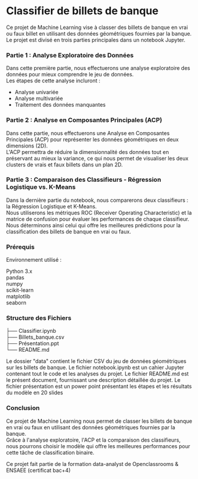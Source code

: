 # Classifier de billets de banque

Ce projet de Machine Learning vise à classer des billets de banque en vrai ou faux billet en utilisant des données géométriques fournies par la banque.    
Le projet est divisé en trois parties principales dans un notebook Jupyter.

### Partie 1 : Analyse Exploratoire des Données
Dans cette première partie, nous effectuerons une analyse exploratoire des données pour mieux comprendre le jeu de données.   
Les étapes de cette analyse incluront :   

- Analyse univariée
- Analyse multivariée 
- Traitement des données manquantes
  
### Partie 2 : Analyse en Composantes Principales (ACP)
Dans cette partie, nous effectuerons une Analyse en Composantes Principales (ACP) pour représenter les données géométriques en deux dimensions (2D).    
L'ACP permettra de réduire la dimensionnalité des données tout en préservant au mieux la variance, ce qui nous permet de visualiser les deux clusters de vrais et faux billets dans un plan 2D.


### Partie 3 : Comparaison des Classifieurs - Régression Logistique vs. K-Means
Dans la dernière partie du notebook, nous comparerons deux classifieurs : la Régression Logistique et K-Means.     
Nous utiliserons les métriques ROC (Receiver Operating Characteristic) et la matrice de confusion pour évaluer les performances de chaque classifieur.    
Nous déterminons ainsi celui qui offre les meilleures prédictions pour la classification des billets de banque en vrai ou faux.

### Prérequis
Environnement utilisé :

Python 3.x     
pandas     
numpy     
scikit-learn    
matplotlib     
seaborn     

### Structure des Fichiers

├── Classifier.ipynb     
├── Billets_banque.csv     
├── Présentation.ppt     
└── README.md      

Le dossier "data" contient le fichier CSV du jeu de données géométriques sur les billets de banque.
Le fichier notebook.ipynb est un cahier Jupyter contenant tout le code et les analyses du projet.
Le fichier README.md est le présent document, fournissant une description détaillée du projet.
Le fichier présentation est un power point présentant les étapes et les résultats du modèle en 20 slides 

### Conclusion
Ce projet de Machine Learning nous permet de classer les billets de banque en vrai ou faux en utilisant des données géométriques fournies par la banque.    
Grâce à l'analyse exploratoire, l'ACP et la comparaison des classifieurs, nous pourrons choisir le modèle qui offre les meilleures performances pour cette tâche de classification binaire.


Ce projet fait partie de la formation data-analyst de Openclassrooms & ENSAEE (certificat bac+4)
